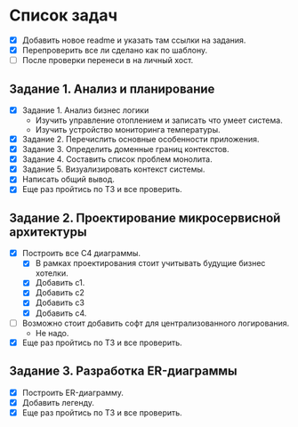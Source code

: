 # Список задач

- [x] Добавить новое readme и указать там ссылки на задания.
- [x] Перепроверить все ли сделано как по шаблону.
- [ ] После проверки перенеси в на личный хост.

## Задание 1. Анализ и планирование

- [x] Задание 1. Анализ бизнес логики
  - Изучить управление отоплением и записать что умеет система.
  - Изучить устройство мониторинга температуры.
- [x] Задание 2. Перечислить основные особенности приложения.
- [x] Задание 3. Определить доменные границ контекстов.
- [x] Задание 4. Составить список проблем монолита.
- [x] Задание 5. Визуализировать контекст системы.
- [x] Написать общий вывод.
- [x] Еще раз пройтись по ТЗ и все проверить.

## Задание 2. Проектирование микросервисной архитектуры

- [x] Построить все C4 диаграммы.
  - [x] В рамках проектирования стоит учитывать будущие бизнес хотелки.
  - [x] Добавить c1.
  - [x] Добавить c2
  - [x] Добавить c3
  - [x] Добавить c4.
- [ ] Возможно стоит добавить софт для централизованного логирования.
  - Не надо.
- [x] Еще раз пройтись по ТЗ и все проверить.

## Задание 3. Разработка ER-диаграммы

- [x] Построить ER-диаграмму.
- [x] Добавить легенду.
- [x] Еще раз пройтись по ТЗ и все проверить.
